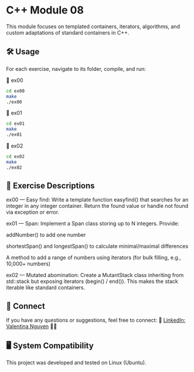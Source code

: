 # C++ Module 08

This module focuses on templated containers, iterators, algorithms, and custom adaptations of standard containers in C++.

## 🛠️ Usage

For each exercise, navigate to its folder, compile, and run:

📂 ex00

```bash
cd ex00
make
./ex00
```
📂 ex01

```bash
cd ex01
make
./ex01
```

📂 ex02

```bash
cd ex02
make
./ex02
```


## 📝 Exercise Descriptions
ex00 — Easy find:
Write a template function easyfind() that searches for an integer in any integer container. Return the found value or handle not found via exception or error.

ex01 — Span:
Implement a Span class storing up to N integers. Provide:

addNumber() to add one number

shortestSpan() and longestSpan() to calculate minimal/maximal differences

A method to add a range of numbers using iterators (for bulk filling, e.g., 10,000+ numbers)

ex02 — Mutated abomination:
Create a MutantStack class inheriting from std::stack but exposing iterators (begin() / end()). This makes the stack iterable like standard containers.

## 💼 Connect
If you have any questions or suggestions, feel free to connect: 🔗 [LinkedIn: Valentina Nguyen](https://www.linkedin.com/in/valentina-nguyen-tina/) 🙋‍♀️

## 🖥️ System Compatibility
This project was developed and tested on Linux (Ubuntu).
